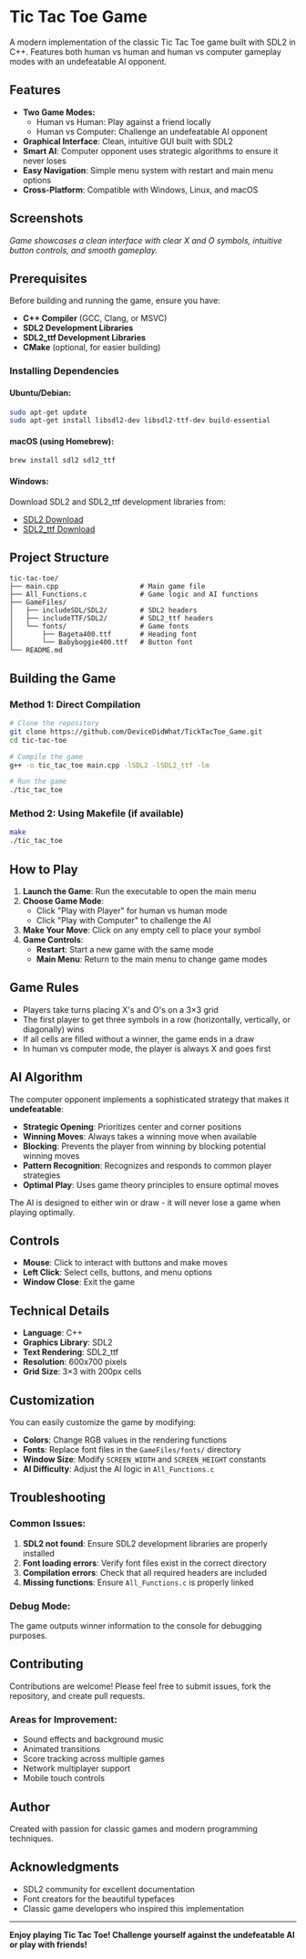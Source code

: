 # Tic Tac Toe Game

A modern implementation of the classic Tic Tac Toe game built with SDL2 in C++. Features both human vs human and human vs computer gameplay modes with an undefeatable AI opponent.

## Features

- **Two Game Modes:**
  - Human vs Human: Play against a friend locally
  - Human vs Computer: Challenge an undefeatable AI opponent
- **Graphical Interface**: Clean, intuitive GUI built with SDL2
- **Smart AI**: Computer opponent uses strategic algorithms to ensure it never loses
- **Easy Navigation**: Simple menu system with restart and main menu options
- **Cross-Platform**: Compatible with Windows, Linux, and macOS

## Screenshots

*Game showcases a clean interface with clear X and O symbols, intuitive button controls, and smooth gameplay.*

## Prerequisites

Before building and running the game, ensure you have:

- **C++ Compiler** (GCC, Clang, or MSVC)
- **SDL2 Development Libraries**
- **SDL2_ttf Development Libraries**
- **CMake** (optional, for easier building)

### Installing Dependencies

#### Ubuntu/Debian:
```bash
sudo apt-get update
sudo apt-get install libsdl2-dev libsdl2-ttf-dev build-essential
```

#### macOS (using Homebrew):
```bash
brew install sdl2 sdl2_ttf
```

#### Windows:
Download SDL2 and SDL2_ttf development libraries from:
- [SDL2 Download](https://www.libsdl.org/download-2.0.php)
- [SDL2_ttf Download](https://www.libsdl.org/projects/SDL_ttf/)

## Project Structure

```
tic-tac-toe/
├── main.cpp                    # Main game file
├── All_Functions.c             # Game logic and AI functions
├── GameFiles/
│   ├── includeSDL/SDL2/        # SDL2 headers
│   ├── includeTTF/SDL2/        # SDL2_ttf headers
│   └── fonts/                  # Game fonts
│       ├── Bageta400.ttf       # Heading font
│       └── Babyboggie400.ttf   # Button font
└── README.md
```

## Building the Game

### Method 1: Direct Compilation

```bash
# Clone the repository
git clone https://github.com/DeviceDidWhat/TickTacToe_Game.git
cd tic-tac-toe

# Compile the game
g++ -o tic_tac_toe main.cpp -lSDL2 -lSDL2_ttf -lm

# Run the game
./tic_tac_toe
```

### Method 2: Using Makefile (if available)

```bash
make
./tic_tac_toe
```

## How to Play

1. **Launch the Game**: Run the executable to open the main menu
2. **Choose Game Mode**: 
   - Click "Play with Player" for human vs human mode
   - Click "Play with Computer" to challenge the AI
3. **Make Your Move**: Click on any empty cell to place your symbol
4. **Game Controls**:
   - **Restart**: Start a new game with the same mode
   - **Main Menu**: Return to the main menu to change game modes

## Game Rules

- Players take turns placing X's and O's on a 3×3 grid
- The first player to get three symbols in a row (horizontally, vertically, or diagonally) wins
- If all cells are filled without a winner, the game ends in a draw
- In human vs computer mode, the player is always X and goes first

## AI Algorithm

The computer opponent implements a sophisticated strategy that makes it **undefeatable**:

- **Strategic Opening**: Prioritizes center and corner positions
- **Winning Moves**: Always takes a winning move when available
- **Blocking**: Prevents the player from winning by blocking potential winning moves
- **Pattern Recognition**: Recognizes and responds to common player strategies
- **Optimal Play**: Uses game theory principles to ensure optimal moves

The AI is designed to either win or draw - it will never lose a game when playing optimally.

## Controls

- **Mouse**: Click to interact with buttons and make moves
- **Left Click**: Select cells, buttons, and menu options
- **Window Close**: Exit the game

## Technical Details

- **Language**: C++
- **Graphics Library**: SDL2
- **Text Rendering**: SDL2_ttf
- **Resolution**: 600x700 pixels
- **Grid Size**: 3×3 with 200px cells

## Customization

You can easily customize the game by modifying:

- **Colors**: Change RGB values in the rendering functions
- **Fonts**: Replace font files in the `GameFiles/fonts/` directory
- **Window Size**: Modify `SCREEN_WIDTH` and `SCREEN_HEIGHT` constants
- **AI Difficulty**: Adjust the AI logic in `All_Functions.c`

## Troubleshooting

### Common Issues:

1. **SDL2 not found**: Ensure SDL2 development libraries are properly installed
2. **Font loading errors**: Verify font files exist in the correct directory
3. **Compilation errors**: Check that all required headers are included
4. **Missing functions**: Ensure `All_Functions.c` is properly linked

### Debug Mode:
The game outputs winner information to the console for debugging purposes.

## Contributing

Contributions are welcome! Please feel free to submit issues, fork the repository, and create pull requests.

### Areas for Improvement:
- Sound effects and background music
- Animated transitions
- Score tracking across multiple games
- Network multiplayer support
- Mobile touch controls


## Author

Created with passion for classic games and modern programming techniques.

## Acknowledgments

- SDL2 community for excellent documentation
- Font creators for the beautiful typefaces
- Classic game developers who inspired this implementation

---

**Enjoy playing Tic Tac Toe! Challenge yourself against the undefeatable AI or play with friends!**
